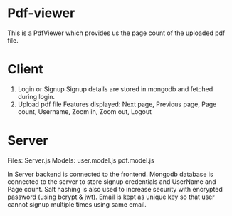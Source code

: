 # Pdf-viewer
This is a PdfViewer which provides us the page count of the uploaded pdf file.

# Client
1. Login or Signup
   Signup details are stored in mongodb and fetched during login.
2. Upload pdf file
   Features displayed:
   Next page,
   Previous page,
   Page count,
   Username,
   Zoom in,
   Zoom out,
   Logout

# Server
  Files: Server.js
         Models: user.model.js
                 pdf.model.js
                 
  In Server backend is connected to the frontend.
  Mongodb database is connected to the server to store signup credentials and UserName and Page count.
  Salt hashing is also used to increase security with encrypted password (using bcrypt & jwt).
  Email is kept as unique key so that user cannot signup multiple times using same email.
  
